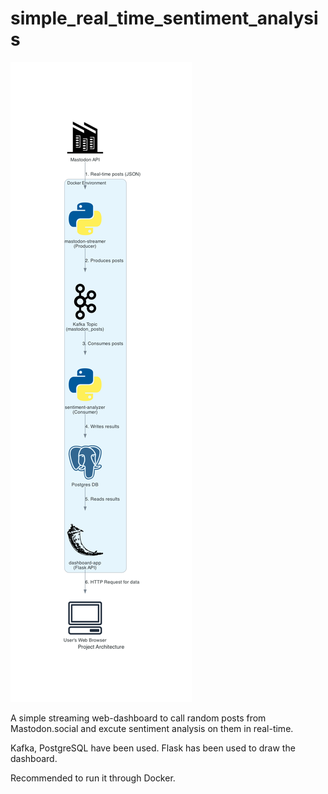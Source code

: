 # simple_real_time_sentiment_analysis

![architecture](./project_architecture.png)

A simple streaming web-dashboard to call random posts from Mastodon.social and excute sentiment analysis on them in real-time.

Kafka, PostgreSQL have been used. Flask has been used to draw the dashboard.

Recommended to run it through Docker.
